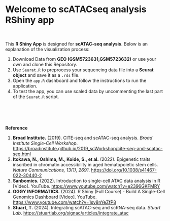 <h1>Welcome to scATACseq analysis RShiny app</h1>
<br>
<p>
  This <strong>R Shiny App</strong> is designed for <strong>scATAC-seq analysis</strong>. Below is an explanation of the visualization process:
</p>
<ol>
  <li>
    Download Data from <strong>GEO (GSM5723631,GSM5723632)</strong> or use your own and clone this Repository.
  </li>
  <li>
    Use <code>Seurat.R</code> to preprocess your sequencing data file into a <strong>Seurat object</strong> and save it as a <code>.rds</code> file.
  </li>
  <li>
    Open the <code>app.R</code> dashboard and follow the instructions to run the application.
  </li>
  <li>
    To test the app, you can use scaled data by uncommenting the last part of the <code>Seurat.R</code> script.
  </li>
</ol>
<br>
<br>
<br>
<br>
<b>Reference</b>
<ol>
  <li>
    <strong>Broad Institute.</strong> (2019). CITE-seq and scATAC-seq analysis. <em>Broad Institute Single-Cell Workshop</em>. 
    <a href="https://broadinstitute.github.io/2019_scWorkshop/cite-seq-and-scatac-seq.html" target="_blank">https://broadinstitute.github.io/2019_scWorkshop/cite-seq-and-scatac-seq.html</a>
  </li>
  <li>
    <strong>Itokawa, N., Oshima, M., Koide, S., et al.</strong> (2022). Epigenetic traits inscribed in chromatin accessibility in aged hematopoietic stem cells. <em>Nature Communications, 13(1), 2691</em>. 
    <a href="https://doi.org/10.1038/s41467-022-30440-2" target="_blank">https://doi.org/10.1038/s41467-022-30440-2</a>
  </li>
  <li>
    <strong>Sanbomics.</strong> (2022). Introduction to single-cell ATAC data analysis in R [Video]. YouTube. 
    <a href="https://www.youtube.com/watch?v=e2396GKFMRY" target="_blank">https://www.youtube.com/watch?v=e2396GKFMRY</a>
  </li>
  <li>
    <strong>OGGY INFORMATICS.</strong> (2024). R Shiny (Full Course) - Build A Single-Cell Genomics Dashboard [Video]. YouTube. 
    <a href="https://www.youtube.com/watch?v=1sv8nYeZfP8" target="_blank">https://www.youtube.com/watch?v=1sv8nYeZfP8</a>
  </li>
  <li>
    <strong>Stuart, T.</strong> (2024). Integrating scATAC-seq and scRNA-seq data. <em>Stuart Lab</em>. 
    <a href="https://stuartlab.org/signac/articles/integrate_atac" target="_blank">https://stuartlab.org/signac/articles/integrate_atac</a>
  </li>
</ol>
